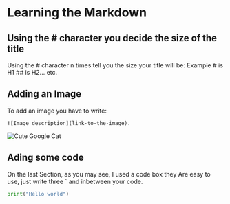 # Learning the Markdown
## Using the # character you decide the size of the title
Using the # character n times tell you the size your title will be: Example # is H1 ## is H2... etc.
## Adding an Image
To add an image you have to write:
```
![Image description](link-to-the-image).
```
![Cute Google Cat](https://www.womansworld.com/wp-content/uploads/2024/08/cute-cats.jpg?quality=86&strip=all)
## Ading some code
On the last Section, as you may see, I used a code box they Are easy to use, just write three ` and inbetween your code.
``` Python
print("Hello world")
```
